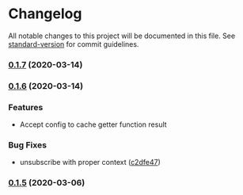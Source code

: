 # Changelog

All notable changes to this project will be documented in this file. See [standard-version](https://github.com/conventional-changelog/standard-version) for commit guidelines.

### [0.1.7](https://github.com/bigopon/aurelia-deep-computed/compare/0.1.6...0.1.7) (2020-03-14)

### [0.1.6](https://github.com/bigopon/aurelia-deep-computed/compare/0.1.5...0.1.6) (2020-03-14)

### Features

* Accept config to cache getter function result

### Bug Fixes

* unsubscribe with proper context ([c2dfe47](https://github.com/bigopon/aurelia-deep-computed/commit/c2dfe47db1ddd28aec09f315a92c98dbfaa08b84))

### [0.1.5](https://github.com/bigopon/aurelia-deep-computed/compare/0.1.4...0.1.5) (2020-03-06)
